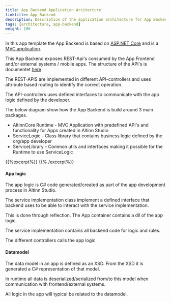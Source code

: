 ```yaml
---
title: App Backend Application Arcitecture
linktitle: App Backend
description: Description of the application architecture for App Backend 
tags: [architecture, app-backend]
weight: 100
---
```


In this app template the App Backend is based on [ASP.NET Core](https://docs.microsoft.com/en-us/aspnet/core/) and is 
a [MVC application](https://docs.microsoft.com/en-us/aspnet/core/mvc/overview).

This App Backend exposes REST-Api's consumed by the App Frontend and/or external systems / mobile apps.
The structure of the API's is documentet [here](/altinn-api/)

The REST-APIS are implemented in different API-controllers and uses attribute based routing to identify the correct
operation.

The API-controllers uses defined interfaces to communicate with the app logic defined by the developer.

The below diagram show how the App Backend is build around 3 main packages.

- AltinnCore Runtime - MVC Application with predefined API's and functionality for Apps created in Altinn Studio
- ServiceLogic - Class library that contains business logic defined by the org/app developer
- ServiceLibrary - Common utils and interfaces making it possible for the Runtime to use ServiceLogic

{{%excerpt%}}
<object data="/architecture/application/altinn-apps/app-backend/app-backend-lib-dependencies-classdiagram.svg" type="image/svg+xml" style="width: 100%; max-width: 1000px;"></object>
{{% /excerpt%}}


#### App logic
The app logic is C# code generated/created as part of the app development process in Altinn Studio.

The service implementation class implement a defined interface that backend uses to be able to interact
with the service implementation.

This is done through reflection. The App container contains a dll of the app logic. 

The service implementation contains all backend code for logic and rules.  

The different controllers calls the app logic

#### Datamodel
The data model in an app is defined as an XSD. From the XSD it is generated
a C# representation of that model.

In runtime all data is deserialized/serialized from/to this model when communication
with frontend/external systems.

All logic in the app will typical be related to the datamodel.

[download as visio]: /architecture/application/altinn-apps/altinnapps_application_architecture.vsdx
[See fullscreen]: /architecture/application/altinn-apps/altinnapps_application_architecture.svg


